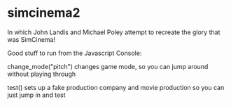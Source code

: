 # simcinema2
In which John Landis and Michael Poley attempt to recreate the glory that was SimCinema!

Good stuff to run from the Javascript Console:

change_mode("pitch") changes game mode, so you can jump around without playing through

test() sets up a fake production company and movie production so you can just jump in and test